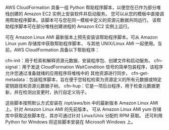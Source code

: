 AWS CloudFormation 具备一组 Python 帮助程序脚本，以便您在已作为部分堆栈创建的 Amazon EC2 实例上安装软件并启动服务。
您可以从您的模板中直接调用帮助程序脚本。该脚本可与您在同一模板中定义的资源元数据共同运行。
该帮助程序脚本可在部分堆栈创建进程的 Amazon EC2 实例上运行。

可在 Amazon Linux AMI 最新版本上预先安装该帮助程序脚本。可从 Amazon Linux yum 存储库中获取帮助程序脚本，
与其他 UNIX/Linux AMI 一起使用。当前，AWS CloudFormation 具备以下帮助程序：

cfn-init：用于检索和解释资源元数据、安装程序包、创建文件和启动服务。
cfn-signal：用于发送 CloudFormation WaitCondition 信号的简单包装程序，该程序允许您通过准备就绪的应用程序将堆栈中的
其他资源进行同步。
cfn-get-metadata：包装程序脚本，旨在便于您轻松检索为资源定义的所有元数据或特定密钥路径和资源元数据子树。
cfn-hup：它是一项后台程序，用于检查元数据更新，并在检测出变更时，执行自定义钩子。

这些脚本按照默认方式安装在 /opt/aws/bin 中的最新版本 Amazon Linux AMI 上。针对 Amazon Linux AMI 的先前版本，
可从 Amazon Linux AMI yum 存储库中获取这些脚本在，其亦可通过针对 Linux/Unix 分配的 RPM 获取。
还可利用 Python for Windows 将这些脚本安装在 Microsoft Windows 上。

